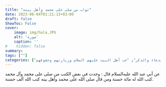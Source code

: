 ```yaml
---
title: "ثواب من صلى على محمد وأهل بيته"
date: 2023-06-04T01:21:13+03:00
draft: false
ShowToc: False
cover:
    image: img/hala.JPG
    alt: 'صورة'
    caption: ''
#    hidden: false
summary: 
tags: [""]
categories: ["الدعاء والذكر", "حب أهل البيت عليهم السلام وزيارتهم وحقوقهم"]
---
```

عن أبي عبد الله عليه‌السلام قال : وجدت في بعض
الكتب من صلى على محمد وآل محمد كتب الله له مائة حسنة ومن قال 
صلى الله على محمد وأهل بيته كتب الله ألف حسنة.

